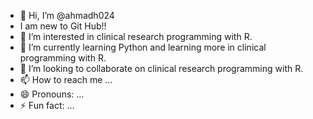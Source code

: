 - 👋 Hi, I’m @ahmadh024
- I am new to Git Hub!!
- 👀 I’m interested in clinical research programming with R.
- 🌱 I’m currently learning Python and learning more in clinical programming with R.
- 💞️ I’m looking to collaborate on clinical research programming with R.
- 📫 How to reach me ...
- 😄 Pronouns: ...
- ⚡ Fun fact: ...

<!---
ahmadh024/ahmadh024 is a ✨ special ✨ repository because its `README.md` (this file) appears on your GitHub profile.
You can click the Preview link to take a look at your changes.
--->
